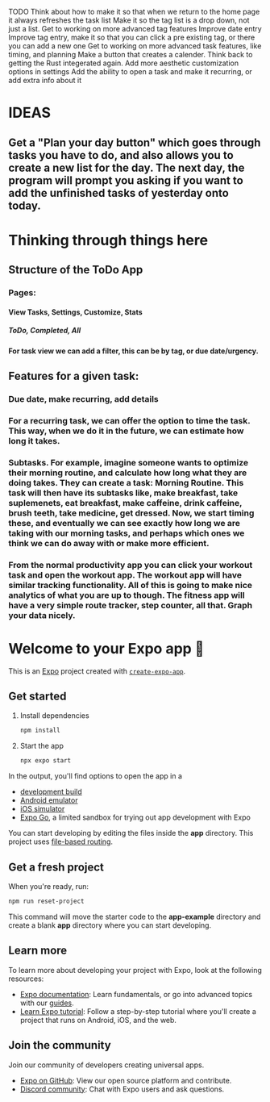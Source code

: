 TODO
Think about how to make it so that when we return to the home page it always refreshes the task list
Make it so the tag list is a drop down, not just a list.
Get to working on more advanced tag features
Improve date entry
Improve tag entry, make it so that you can click a pre existing tag, or there you can add a new one
Get to working on more advanced task features, like timing, and planning
Make a button that creates a calender.
Think back to getting the Rust integerated again.
Add more aesthetic customization options in settings
Add the ability to open a task and make it recurring, or add extra info about it

# IDEAS
## Get a "Plan your day button" which goes through tasks you have to do, and also allows you to create a new list for the day. The next day, the program will prompt you asking if you want to add the unfinished tasks of yesterday onto today.



# Thinking through things here
## Structure of the ToDo App
### Pages:
#### View Tasks, Settings, Customize, Stats
##### ToDo, Completed, All
#### For task view we can add a filter, this can be by tag, or due date/urgency. 
#### 
## Features for a given task:
### Due date, make recurring, add details
### For a recurring task, we can offer the option to time the task. This way, when we do it in the future, we can estimate how long it takes. 
### Subtasks. For example, imagine someone wants to optimize their morning routine, and calculate how long what they are doing takes. They can create a task: Morning Routine. This task will then have its subtasks like, make breakfast, take suplemenets, eat breakfast, make caffeine, drink caffeine, brush teeth, take medicine, get dressed. Now, we start timing these, and eventually we can see exactly how long we are taking with our morning tasks, and perhaps which ones we think we can do away with or make more efficient.


### From the normal productivity app you can click your workout task and open the workout app. The workout app will have similar tracking functionality. All of this is going to make nice analytics of what you are up to though. The fitness app will have a very simple route tracker, step counter, all that. Graph your data nicely.


### 




# Welcome to your Expo app 👋

This is an [Expo](https://expo.dev) project created with [`create-expo-app`](https://www.npmjs.com/package/create-expo-app).

## Get started

1. Install dependencies

   ```bash
   npm install
   ```

2. Start the app

   ```bash
   npx expo start
   ```

In the output, you'll find options to open the app in a

- [development build](https://docs.expo.dev/develop/development-builds/introduction/)
- [Android emulator](https://docs.expo.dev/workflow/android-studio-emulator/)
- [iOS simulator](https://docs.expo.dev/workflow/ios-simulator/)
- [Expo Go](https://expo.dev/go), a limited sandbox for trying out app development with Expo

You can start developing by editing the files inside the **app** directory. This project uses [file-based routing](https://docs.expo.dev/router/introduction).

## Get a fresh project

When you're ready, run:

```bash
npm run reset-project
```

This command will move the starter code to the **app-example** directory and create a blank **app** directory where you can start developing.

## Learn more

To learn more about developing your project with Expo, look at the following resources:

- [Expo documentation](https://docs.expo.dev/): Learn fundamentals, or go into advanced topics with our [guides](https://docs.expo.dev/guides).
- [Learn Expo tutorial](https://docs.expo.dev/tutorial/introduction/): Follow a step-by-step tutorial where you'll create a project that runs on Android, iOS, and the web.

## Join the community

Join our community of developers creating universal apps.

- [Expo on GitHub](https://github.com/expo/expo): View our open source platform and contribute.
- [Discord community](https://chat.expo.dev): Chat with Expo users and ask questions.
